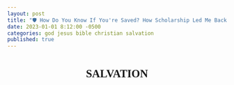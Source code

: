 ```yaml
---
layout: post
title: "🛡️ How Do You Know If You're Saved? How Scholarship Led Me Back To The Positions Of My Grandfather"
date: 2023-01-01 8:12:00 -0500
categories: god jesus bible christian salvation
published: true
---
```


<style>
.mt	{margin-top:1.5em; margin-bottom:1em}
.mt	{font-weight:bold;text-align:center}
.mt	{height:100%;font-size:1.8em;line-height:1.4em}
.mt {font-family: 'gentiumw','Gentium Plus','Gentium','Gentium Basic','Times','serif';}

.p	{margin:0;padding:0}
.p	{height:100%;font-size:1.2em;line-height:1.4em;color:#595959}
.p	{font-family: 'gentiumw','Gentium Plus','Gentium','Gentium Basic','Times','serif';}

.wj	{color:rgb(128,0,0)}

.popup	{position:absolute;display:none;background-color:#e6f7ff;border:.1em solid #333;width:15em;height:auto;padding:1em;line-height:1em;text-indent:0em;margin 0.5em 0.5em 0.5em 0.5em}

.notemark:hover .popup {display:block}
.notemark:hover .crpopup	{display:block}
.notemark	{vertical-align:super;margin-left:.16em;line-height:0;position: relative;text-decoration:none;color:rgb(0,0,128)}
.notemark	{color:blue;font-size:14pt}

.verse	{white-space:nowrap;vertical-align:super;font-size:.6em;line-height:0}

/* .footnote,
.crossRefNote	{display: block; margin-top:.5em;margin-left:0em}
.f,.x	{margin:2em;text-size:0.7em;color:rgb(0,0,128)}
.ft	{font-weight:normal} */

.copyright {font-size:10pt;color:#333333}

</style>

<!-- <div class="mt">OVERVIEW OF SOTERIOLOGY</div> -->
<div class="mt">SALVATION</div>

<div class="mt" style="font-size:21px;">꧁ Ephesians 2:8-9 ꧂</div>
<!-- <div class="mt" style="font-weight:bold;color:Gold;font-size:21px;">꧁ Under Construction ꧂</div> -->

<blockquote cite="https://www.biblegateway.com/passage/?search=Eph+2%3A8-9&version=ESV;NET;NLT"> 

<div class='p'> <span class="verse" id="V22" style="font-weight:bold;color:black;">22&#160;</span>God saved you by his grace when you believed. And you can’t take credit for this; it is a gift from God. 9 Salvation is not a reward for the good things we have done, so none of us can boast about it. &mdash; <a href="https://www.biblegateway.com/passage/?search=Eph+2%3A8-9&version=NLT">New Living Translation (NLT)</a></div>

</blockquote>

The Bible teaches that all have sinned and fallen short of the glory of God (Rom. 3:23), and that no one is righteous (Rom. 3:10). *"God shows his love for us in that while we were still sinners, Christ died for us."* (Rom. 5:8 ESV).

> "For the wages of sin is death, but the <span style="font-weight:bold;font-size:21px;color:#29a329;">free gift</span> of God is eternal life through Christ Jesus our Lord." &mdash; Romans 6:23

Salvation comes from the Grace of God when we believed (Jn 3:16), we were justified through faith (Ro 5:1 ESV; Gal. 3:24 ESV), and faith was credited to us as righteousness (Ro 4:3,9,22; Jas 2:23; Gal. 3:9).

# What Is The Fruit Of The Holy Spirit?

> But the <span style="font-weight:bold;color:#800080;">fruit</span> of the Spirit is **love, joy, peace, patience, kindness, goodness, faithfulness, gentleness, self-control**; against such things there is no law. &mdash; Galatians 5:22-23 ESV

The Bible makes it crystal clear that we receive the indwelling of the Holy Spirit the moment we believe in Jesus Christ (Rom. 8:9; 1Cor. 12:13; Eph 1:13-14). The Holy Spirit conforms us to the image of Christ, making us more like Him. We see this manifest in our lives through the <span style="font-weight:bold;color:#800080;">fruit</span> that the presence of the Holy Spirit produces.

> By this my Father is glorified, that you <span style="font-weight:bold;color:#800080;">bear much fruit and so prove to be my disciples</span>. &mdash; John 15:8 ESV

<!-- >
**True disciples** will experience a transformed, fruit-bearing life because they live in a relationship of love with both Jesus and the Father (Jn 15:9-10) &mdash; [Filament](https://amzn.to/3CcB5Cu) -->

If a Christian's life is devoid of the <span style="font-weight:bold;color:#800080;">fruit</span> of the Holy spirit (Gal 5:22-23), and instead is full of the works of the flesh (Gal. 5:19-21), they have likely deceived themselves (James 1:22) into believing that they have genuine faith (2Cor. 13:5). 

<!-- This is what is known as a false professor (2Pe 2:21-22).  -->

<!-- They did not lose their salvation, for this is impossible, they were just never saved to begin with. -->

<!-- Not only will they not inherit the Kingdom of God (Gal. 5:21), false professors will end up in the lake which burns with fire and brimstone forever. -->

# Faith Without Good Deeds Is Not Genuine Faith

The Bible says that faith without works is dead (James 2:20,26). It even goes as far as to say *"... a person is justified <span style="font-weight:bold;color:#800080;">by works</span> and not by faith alone."* (James 2:24 ESV). 

> So you see, we are shown to be right with God <span style="font-weight:bold;color:#800080;">by what we do</span>, not by faith alone. &mdash; James 2:24 NLT

<!-- Some have thought that this teaching contradicts what Paul taught, it does not.  -->

- <span style="color:#cc0000;">The context reveals that Paul (Rom 3:20, 28; Gal 2:16; 3:10–12) was referring to “works” (erga) of <span style="font-weight:bold;">Jewish law</span></span>
- <span style="color:#800080;">While James was referring to showing one’s faith through doing <span style="font-weight:bold;">good deeds</span></span>.<sup>[[FSB]](https://biblia.com/books/esv/Jas2.24)</sup>

> Jas 2:22 ... Abraham was not **justified** by his actions alone; instead, **his faith and <span style="color:#800080;">his actions</span> worked together**. ...

James was making the point that we should not be like the demons who merely believe something is true (Jas 2:19), but by a belief that results in <span style="font-weight:bold;color:#800080;">generous deeds</span> like those of God himself (Jas 1:17).<sup>[[Filament]](https://amzn.to/3CcB5Cu)</sup>

<!-- > **8** Therefore produce <span style="font-weight:bold;color:#800080;">fruit</span><span style="color:#bfbfbf;">[a]</span> that proves your<span style="color:#bfbfbf;">[b]</span> repentance, ... **10** Even now the ax is laid at<span style="color:#bfbfbf;">[d]</span> the root of the trees, and every tree that does not produce good <span style="font-weight:bold;color:#800080;">fruit</span> will be cut down and thrown into the fire. &mdash; [Matt. 3:8-10 NET](https://www.biblegateway.com/passage/?search=Mt+3%3A8-10&version=ESV;NET;NLT)
>
a. Matthew 3:8 **sn** <span style="font-weight:bold;color:#800080;">Fruit</span> that proves your repentance <span style="font-weight:bold;color:#800080;">refers to the deeds</span> that indicate a change of attitude (heart) on the part of John’s hearers.

Not only is it dead, but both John the Baptist and Jesus ([God manifest](https://sevenshepherd.github.io/deity/)) warned that faith that was not accompanied by <span style="font-weight:bold;color:#800080;">good deeds</span> would lead to the lake of fire. -->

<!-- If your faith is dead, are you justified? -->

<!-- # Lordship Salvation vs Free Grace Theology

There is a very large debate between 'free grace theology', and ['lordship salvation'](https://www.gotquestions.org/lordship-salvation.html). Each extreme has resorted to derogatory terms to refer to the other; for instance 'free grace theology' is referred to as '[easy believism](https://www.gotquestions.org/easy-believism.html)' and 'lordship salvation' is **sometimes** erroneously referred to as 'works righteousness'. I say **sometimes** because there are different versions.

The controversy is over these two positions on salvation
- Salvation is by faith alone, and nothing more.
- Salvation is by faith which is accompanied by a submission to the Lordship of Christ and repentance.

The order of salvation (ordo salutis), plays a big role. Regeneration either precedes faith, or faith proceeds regeneration. 
- If **regeneration precedes faith**, then God is changing the person and enabling him to believe the gospel and repent (2Cor. 5:17). Repentance is the result of God’s regenerative work in us.
- If **faith proceeds regeneration**, then salvation is obtained by faith in God **and** turning from sin (Mark 1:15). This is teaching that salvation is not by faith alone in Christ alone which amounts to keeping the Law. This is, obviously **false**.

Free grace, on the other hand (systematized in the 1980s with traditional Baptist roots), teaches:
- A Christian can live in lifelong carnality, enjoying the pleasures of sin, and never seeking to glorify the Lord who bought him. 
- A sinner can spurn the lordship of Christ and yet lay claim to Him as Savior. 
- One can pray the “sinner’s prayer” and go about his life as if nothing had happened and still call himself a “Christian”. 
    
This is, of course, **false**. -->

<!-- > Is it possible to be a Christian and live in lifelong carnality, enjoying the pleasures of sin, and never seeking to glorify the Lord who bought him? Can a sinner spurn the lordship of Christ yet lay claim to Him as Savior? Can someone pray a “sinner’s prayer” and go about his life as if nothing had happened and still call himself a “Christian”? **Lordship salvation says “no.”** Let us not give unrepentant sinners false hope; rather, let us declare the whole counsel of God: “You must be born again” (John 3:7). -->

# By Grace Alone, Through Faith Alone, In Christ Alone.

So there is no misunderstandings on what this ministry is teaching; we champion the core positions of the 16th century Protestant Reformation known as the *five solas*. These latin phrases were developed as a response to heresies found in the Roman Catholic Church, and are more commonly recognized in the Reformed perspective.

<!-- We believe that salvation is **by Grace alone, through faith alone, in Christ alone**. Our stance is that of the **regeneration precedes faith**. The latin phrases known as the *five solas* represent the core positions of the Protestant Reformation in the 16th century.  -->

<!-- - Scripture alone (*Sola Scriptura*)
    - 1Co 4:6
- Christ alone (*Solus Christus*)
    - Jn 14:6; 1Ti 2:5; Jn 1:1-3,14,18
- Grace alone (*Sola Gratia*)
    - Eph 2:8-9; Ti 3:5
- Faith alone (*Sola Fide*)
    - Ro 5:1 ESV; Gal. 3:24 ESV
- Glory of God alone (*Soli Deo Gloria*)
    - 1Pe 2:24; Is 43:7 -->

|Five Solas||
|:-:|:-:|
|Scripture alone<br>(*Sola Scriptura*)|1Co 4:6|
|Christ alone<br>(*Solus Christus*)|Jn 14:6; 1Ti 2:5; Jn 1:1-3,14,18|
|Grace alone<br>(*Sola Gratia*)|Eph 2:8-9; Ti 3:5|
|Faith alone<br>(*Sola Fide*)|Ro 5:1 ESV; Gal. 3:24 ESV|
|Glory of God alone<br>(*Soli Deo Gloria*)|1Pe 2:24; Is 43:7|

<!-- The *five solas* are more commonly recognized in the Reformed perspective and were developed in that time period as a response to heresies found in the Roman Catholic Church. -->

It is God who grants repentance (2Ti 2:25 NET) and faith (Phil 1:29 NET). The Lordship of Christ and our repentance are both the natural result of the work of God – not the work of our faith and repentance.

# Purpose Of This Article

This articles purpose is to supply a guide for Christians to test themselves, their walk, and their faith as the Bible instructs. It is not written in judgement. We should all inspect ourselves for lip service (Tit 1:16; Is 29:13; Mt 15:8), and false professing (2Pe 2:21-22).

> **Examine yourselves to see if your faith is genuine. Test yourselves.** Surely you know that Jesus Christ is among you; if not, you have failed the test of genuine faith. &mdash; 2Cor. 13:5 [New Living Translation (NLT)](https://www.biblegateway.com/passage/?search=2%20Corinthians%2013:5&version=ESV;NET;NLT)

<!-- Lastly, let us not give unrepentant sinners false hope; rather, let us declare the whole counsel of God: *“You must be born again”* (Jn 3:7). -->

<!-- If you truly believe in Christ you have nothing to worry about, you cannot lose your salvation. End of story. -->

<!-- In this article we are not examining justification or glorification. We're examining sanctification vs lip service (Tit 1:16; Is 29:13; Mt 15:8).  -->

<!-- the former leads to a lifestyle of practicing sin and the latter leads to soteriological sanctification. -->

<div class="mt">CONTENTS</div>

- I. Do Christians Practice Sin?
- II. How The Bible Defines Sin
- III. Habitual Or Absolute Cessation From Sin?
- IV. The Way You Live Is Evidence Of Your Repentance
- V. Jesus Is Our Lord And Master
- VI. Grace Alone Through Faith Alone
- VII. Conclusion

<!-- Let us not give unrepentant sinners false hope; rather, let us declare the whole counsel of God: “You must be born again” (Jn 3:7). Faith without works is dead (James 2:26), and if your faith is dead, how can you be justified? -->

<div class="mt">I. DO CHRISTIANS PRACTICE SIN?</div>

<div class="mt" style="font-size:21px;">꧁ 1 John 3:9-10 ꧂</div>

The keyword here is <span style="font-size:24px;color:#595959;">practice</span>. A true Christian is incapable of practicing sin. Scholars have defined this as *"living in a continual pattern"*. This is talking about your habits and lifestyle. **This is not the same thing as making a mistake.**

<!-- <blockquote cite="https://www.biblegateway.com/passage/?search=1%20John%203:8&version=ESV"> 

<div class='p'> <span class="verse" id="V8" style="font-weight:bold;color:black;">8&#160;</span> <span style="color:#C70039;">Whoever makes a <span style="font-size:32px;">practice</span> of sinning is of the devil</span>, for the devil has been sinning from the beginning. The reason the Son of God appeared was to destroy the works of the devil. </div>

</blockquote>

> **3:8** The reason the Son of God appeared restates v. 1Jn 3:5 but here specifies the connection of sin to the devil. **Knowing Christ means becoming involved in an all-out war against the works of the devil, that is, the practice of sinning.** -->

<blockquote cite="https://www.biblegateway.com/passage/?search=1%20John%203:9-10&version=ESV"> 

<div class='p'> <span class="verse" id="V9" style="font-weight:bold;color:black;">9&#160;</span> No one born of God makes a <span style="font-size:30px;color:#29a329;">practice</span> of sinning, for God's seed abides in him; and <span style="color:#29a329;">he cannot keep on sinning</span>, because he has been born of God. <span class="verse" id="V10" style="font-weight:bold;color:black;">10&#160;</span> <span style="color:#29a329;">By this it is evident who are the children of God</span>, and who are <span style="color:#C70039;">the children of the devil: whoever does not <span style="font-size:30px;">practice</span> righteousness is not of God</span>, nor is the one who does not love his brother. &mdash; <a href="https://www.biblegateway.com/passage/?search=1%20John%203:9-10&version=ESV">English Standard Version (ESV)</a></div>

</blockquote>

<!-- > **No one born of God makes a <span style="font-size:32px;color:#29a329;">practice</span> of sinning, for God's seed abides in him; and <span style="color:#29a329;">he cannot keep on sinning</span>, because he has been born of God.** 10 By this it is evident who are the children of God, and who are <span style="color:#C70039;">the children of the devil</span>: whoever <span style="color:#C70039;">does not practice righteousness</span> is not of God, nor is the one who does not love his brother. &mdash; 1 John 3:9-10 ([parallel](https://www.biblegateway.com/passage/?search=1%20John%203:9-10&version=ESV;NET;EXB;NLT)) -->

# [ESV Study Bible](https://amzn.to/3WsN0Uw)
200+ biblical scholars from 9 countries, nearly 20 denominations, and 50 seminaries, colleges, and universities. Universities of Cambridge, London, Oxford, and Dallas.

> **3:9-10** ... In other words, because the Word is present in the believer’s heart through the work of the Spirit, **the believer cannot keep on sinning. Thus the hearts of genuine Christians (those who are truly children of God) have been so transformed that they cannot live in a pattern of continual sin**—though this does not mean that Christians are ever completely free from sin in this life (see 1 John 1:8–10). By this it is evident. Or, as Jesus said of false prophets, *“You will recognize them by their fruits”* (Matt. 7:16).

# [NET Translators' Notes](https://amzn.to/3WLAgbr)
[25+ of the world’s foremost biblical scholars](https://netbible.com/preface/) including Dr. Daniel B. Wallace, Senior Research Professor of New Testament Studies at Dallas Theological Seminary, and Dr. W. Hall Harris III editor of LEB and contributor of NASB '95. Universities of Cambridge, Oxford, Sheffield, Columbia, Dallas, etc.

> b. 1 John 3:9 **tn** The problem of the present tense of ποιεῖ (poiei) here is exactly that of the present tense of ἁμαρτάνει (hamartanei) in 1Jn 3:6. **Here in 3:9 the distinction is sharply drawn between “the one who practices sin” in 3:8, who is of the devil, and “the one who is fathered by God” in 3:9, who “does not practice sin.”** See S. Kubo (“I John 3:9: **Absolute or Habitual?**” ... **sharp antithesis between the recipients (true Christians) and the opponents (heretics)**. ...

# [New Oxford Annotated Bible, Fifth (NRSV)](https://amzn.to/3XGvXPg)
The study Bible from Oxford University. Over 50 years of students, and professors, relying on The New Oxford Annotated Bible as an unparalleled authority.

> 3.1–10: God’s children are holy. 1–3: As God’s children, believers become like Christ (Jn 1.12–13; 13.15–16; 17.16–19). 4–6: Jesus’s coming has taken away the sin of those who remain faithful (1.5–2.2). 7–8: Those who are deceived about sin (2.1) become children of the devil (cf. Jn 8.44). 9–10: **God’s seed: the Holy Spirit (2.26–27) and mutual love (Jn 13.35) distinguish God’s children.**

# [Matthew Henry's Concise Commentary](https://www.biblehub.com/commentaries/1_john/3-9.htm)

> **He that abides in Christ, continues not in the practice of sin. Renouncing sin is the great proof of spiritual union with, continuance in, and saving knowledge of the Lord Christ.**

# Chuck Smith C2000

> 1Jn 3:6 Whosoever abides in him does not **practice** sin: and whosoever **practices** sin has not seen him, neither known him. Pretty powerful words. It should cause us to examine our own lives. **If I am living a life of practicing sin, I really don’t know Him. I really haven’t seen Him. If I really know Him, then I’m gonna be free from the practice of sin.**

> 1Jn 3:8 **He that is practicing sin is of the devil**; for the devil sinneth from the beginning. And for this purpose the Son of God was manifested, that he might destroy the works of the devil. So again, don’t deceive yourself. <span style="color:#C70039;">If you are **practicing** sin, living in sin, you are not of God; you are a part of that rebellion against God, led by Satan.</span>


<!-- <div class="mt">WHAT IS SIN AND HOW DO I AVOID PRACTICING IT?</div> -->

<div class="mt">II. HOW THE BIBLE DEFINES SIN</div>

<div class="mt" style="font-size:21px;">꧁ <a href="https://www.biblegateway.com/passage/?search=Rev.%2021%3A8%3B%2022%3A15%3B%20Rom.%201%3A24-32%3B%206%3A23%3B%201%20Cor.%206%3A9-10%3B%20Gal.%205%3A19-21&version=ESV;NET;EXB;NLT">Revelation 21:8</a> ꧂</div>

<blockquote cite="https://read.lsbible.org/?q=Rev+21%3A8"> 

<div class='p'> <span class="verse" id="V8" style="font-weight:bold;color:black;">8&#160;</span> But for the cowardly and unbelieving and abominable and murderers and sexually immoral persons and sorcerers and idolaters and all liars, <span style="color:#C70039;">their part will be in the lake that burns with fire and brimstone</span>, which is the second death.” &mdash; <a href="https://read.lsbible.org/?q=Rev+21%3A8">Legacy Standard Bible (LSB)</a></div>

</blockquote>

Sin separates us from God (Is 59:2). All sin results in judgement &mdash; the payoff is death and eventually, the [Great White Throne](https://www.gotquestions.org/great-white-throne-judgment.html) Judgement.<sup style="font-size:10px;">[JVI]</sup>

<div class="mt" style="font-size:21px;">꧁ Galatians 5:19-21 ꧂</div>

<blockquote cite="https://www.biblegateway.com/passage/?search=Galatians+5%3A19-21&version=ESV;NET;EXB;NLT">

<div class='p'> <span class="verse" id="V19" style="font-weight:bold;color:black;">19&#160;</span> Now the works of the flesh<span style="color:#bfbfbf;">[a]</span> are obvious:<span style="color:#bfbfbf;">[b]</span> sexual immorality, impurity, depravity, <span class="verse" id="V20" style="font-weight:bold;color:black;">20&#160;</span> idolatry, sorcery,<span style="color:#bfbfbf;">[c]</span> hostilities,<span style="color:#bfbfbf;">[d]</span> strife,<span style="color:#bfbfbf;">[e]</span> jealousy, outbursts of anger, selfish rivalries, dissensions,<span style="color:#bfbfbf;">[f]</span> factions, <span class="verse" id="V21" style="font-weight:bold;color:black;">21&#160;</span> envying,<span style="color:#bfbfbf;">[g]</span> murder,<span style="color:#bfbfbf;">[h]</span> drunkenness, carousing,<span style="color:#bfbfbf;">[i]</span> and similar things. <span style="color:#e6b800;">I am warning you, as I had warned you before:</span> <span style="color:#C70039;">Those who <span style="font-size:30px;">practice</span> such things will not inherit the kingdom of God!</span> &mdash; <a href="https://www.biblegateway.com/passage/?search=Galatians+5%3A19-21&version=ESV;NET;EXB;NLT">New English Translation (NET)</a></div>

</blockquote>

**The Books of Revelation 21:8; 22:15; Romans 1:29-32; 1 Corinthians 6:9-10; and Galatians 5:19-21 paint a comprehensive picture of those who are damned for all eternity.**<sup style="font-size:10px;">[JVI]</sup>

<!--<blockquote cite="https://www.biblegateway.com/passage/?search=Rev.+21%3A8&version=NET">

<div class='p'> <span class="verse" id="V8" style="font-weight:bold;color:black;">21:8&#160;</span> But as for the cowards, unbelievers, detestable persons, murderers, the sexually immoral, and those who practice magic spells,<span style="color:#bfbfbf;">[a]</span> idol worshipers,<span style="color:#bfbfbf;">[b]</span> and all those who lie, their place<span style="color:#bfbfbf;">[c]</span> will be in the lake that burns with fire and sulfur.<span style="color:#bfbfbf;">[d]</span> That<span style="color:#bfbfbf;">[e]</span> is the second death.” &mdash; <a href="https://www.biblegateway.com/passage/?search=Rev.+21%3A8&version=NET">New English Translation (NET)</a></div>

</blockquote>

> a. Revelation 21:8 **tn** On the term φαρμακεία (pharmakeia, “magic spells”) see L&N 53.100: “the use of magic, **often involving drugs** and the casting of spells upon people—‘to practice magic, to cast spells upon, to engage in sorcery, magic, sorcery.’ φαρμακεία: ἐν τῇ φαρμακείᾳ σου ἐπλανήθησαν πάντα τὰ ἔθνη ‘with your magic spells you deceived all the peoples (of the world)’ Re 18:23.”

<blockquote cite="https://www.biblegateway.com/passage/?search=Rev.+22%3A15&version=NET">

<div class='p'> <span class="verse" id="V15" style="font-weight:bold;color:black;">22:15&#160;</span> Outside are the dogs and the sorcerers<span style="color:#bfbfbf;">[a]</span> and the sexually immoral, and the murderers, and the idolaters and everyone who loves and practices falsehood!<span style="color:#bfbfbf;">[b]</span> &mdash; <a href="https://www.biblegateway.com/passage/?search=Rev.+22%3A15&version=NET">New English Translation (NET)</a></div>

</blockquote> -->

<!-- **Revelation 21:8; 22:15 provides a comprehensive picture of those who are damned for all eternity.** -->

- Sins of a verbal nature (Proverbs 18:21)
    - *Backbiters*&mdash;those who constantly find fault with others and speak maliciously about them. (Ro 1:30 NKJV; Mt 12:36 ESV)
    - *Dogs*&mdash;false professors (2Pe 2:21-22)
    - *Liars*&mdash;also bearing false witness (John 8:44; Proverbs 6:16-19)
    - *Maligners*&mdash;those who speak evil of, defame, or **slander** others (Ro 14:10-11 NIV; Jas 3:2-3; Pr 11:9; Jas 4:11-12; Pr 10:18 ESV; 20:19; 1Pe 2:1; Ps 101:5 ESV; Pr 11:12; Mt 5:22 ESV; Lk 6:45).
    - *Whisperers*&mdash;those who gossip (Proverbs 16:28).
    - *Revilers*&mdash;those who use abusive or contemptuous language (Jas 1:26; 1Co 6:10).
- Prideful & arrogant (this isn't speaking of confidence)
    - *The Proud*&mdash;those possessing an excessively high opinion of themselves.
    - *Boasters*&mdash;those who exalt self.
- False religions, cults, and occultists
    - *Dogs*&mdash;false professors (2Pe 2:21-22)
    - *Idolaters*&mdash;those who worship or reverence anything other than the living and true God.
    - *Sorcerers*&mdash;those who practice witchcraft, demonism, and follow after the occult. Sorcery comes from the Greek word [pharmakeía](https://www.gotquestions.org/pharmakeia-in-the-Bible.html), meaning *"enchantment with drugs."* Thus, drug users as well as pushers are included in the guilty verdict for judgement (Re 21:8; 22:15; Gal 5:19-21).
    - *The unrighteous*&mdash;those who trust in self, works, a false religious system, or mere *"religion"* for salvation (Titus 3:5).
    - *Those without understanding*&mdash;resulting from unconcern or rejection of truth. (Ro 1:31)
- Drug abusers & pushers
    - *Magic Spells/Sorcerers*&mdash;those who practice witchcraft, demonism, and follow after the occult. Sorcery comes from the Greek word [pharmakeía](https://www.gotquestions.org/pharmakeia-in-the-Bible.html), meaning *"enchantment with drugs."* Thus, drug users as well as pushers are included in the guilty verdict for judgement (Re 21:8; 22:15; Gal 5:19-21).
    - *Inventors of evil things*&mdash;
    - *Drunkards*&mdash;those given to and overcome by alcohol (Pr 20:1; 23:20-21; Lk 21:34; Ro 13:13; 1Co 6:10; Gal 5:19-21; Eph 5:18).
- Eternity is a long time to be wrong ...
    - *Debaters*&mdash;those who would rather argue with God than accept His truth.
    - *Despisers*&mdash;those filled with contempt toward God and man.
    - *Haters of God*&mdash;self-explanatory
    - *Those without understanding*&mdash;resulting from unconcern or rejection of truth. (Ro 1:31)
    - *The implacable*&mdash;those exhibiting extreme stubbornness to the point of refusing to yield to the convicting power of the Holy Spirit (Pr 1:24-28; Ac 7:51-52)
    - *Unbelievers*&mdash;those who do not believe in and receive the Lord Jesus Christ (Jn 8:24; Mt 12:32; Jn 3:36).
- Violent & Murderous
    - *Inventors of evil things*&mdash;
    - *Murderers*&mdash;those who kill others or ***hate*** as hatred is equivalent to murder (1Jn 3:15; 1Jn 2:9; 1Jn 4:20).
    - *Detestable/The abominable*&mdash;those who engage in wicked practices (Titus 1:16).
    - *The malicious*&mdash;those who willfully seek to destroy the person and property of others (Jas 1:26)
    - *The wicked*&mdash;those who disregard all morality and moral standards.
    - *Extortioners*&mdash;those who exact money from or take advantage of others through violence, threats, or misuse of authority.
- Sexually Immoral
    - *Adulterers*&mdash;those who practice extramarital sex (1Co 6:9-10)
    - *Sexually Immoral/Whoremongers*&mdash;those who engage in fornication or consort with prostitutes (Eph 5:5-8).
    - *Fornicators*&mdash;those who engage in premarital and extramarital sex (1Co 6:9,14-18).
    - *The effeminate*&mdash;generally younger persons in the process of becoming homosexuals or sodomites.
    - *Homosexuals*&mdash;[same sex relations](https://www.gotquestions.org/homosexuality-Bible.html) (1Co 6:9; 1Ti 1:10; Gen. 19:1–13; Lev. 18:22; 20:13; Ro 1:26–27)
    - *Abusers of themselves with mankind*&mdash;hardened homosexuals (Gen. 19:5).
    - *Those whose affections are contrary to the laws of God and nature*&mdash;
- Other sinful behavior
    - *The covetous*&mdash;those who desire all things for themselves, especially that which belongs to others (Eph 5:5-8).
    - *The envious*&mdash;those resentful of others (Mt 27:18; 1Pe 2:1; Jas 3:16; Pr 14:30 ESV; Pr 27:4; 1Co 13:4; Gal 5:26).
    - *Deceivers*&mdash;those who purposely mislead or betray others (2Ti 3:13).
    - *Covenant breakers*&mdash;those who do not keep their word.
    - *The unmerciful*&mdash;those who lack compassion (Eph 4:32)
    - *Cowards/The fearful*&mdash;those who do not accept Christ to escape being ridiculed (Matthew 10:32).
    - *The disobedient to parents*&mdash;(Eph 6:1–2)
    - *Thieves*&mdash;(1Co 6:10)

<!-- <div class="mt">IS THERE ANY HOPE OF ESCAPE?</div> -->
<!-- <div class="mt">AM I A CHRISTIAN IF I'M PRACTICING SIN?</div> -->

<div class="mt">III. HABITUAL OR ABSOLUTE CESSATION FROM SIN</div>

<div class="mt" style="font-size:21px;">꧁ 1 Corinthians 6:11 ꧂</div>

<blockquote cite="https://www.biblegateway.com/passage/?search=1+Corinthians+6%3A11&version=NET"> 

<div class='p'> <span class="verse" id="V11" style="font-weight:bold;color:black;">11&#160;</span>Some of you <span style="font-size:30px;color:#29a329;">once lived</span> this way.<span style="color:#bfbfbf;">[a]</span> But you were washed, you were sanctified, you were justified in the name of the Lord Jesus Christ<span style="color:#bfbfbf;">[b]</span> and by the Spirit of our God. &mdash; <a href="https://www.biblegateway.com/passage/?search=1+Corinthians+6%3A11&version=ESV;NET;NLT">New English Translation (NET)</a> (1Jn 1:7; Jn 3:17)</div>

</blockquote>

In other words, you <span style="font-weight:bold;color:#29a329;">no longer live, or practice</span> this type of lifestyle any longer. Your habits have changed drastically. This is habitual cessation from sin, not absolute (i.e. mistakes).

<!-- The Bible tells us that all have sinned and fallen short of the glory of God (Rom. 3:23), and that there is no one who is righteous (Rom. 3:10).  -->

<!-- > "For the wages of sin is death, but the <span style="font-size:21px;color:#29a329;">free gift</span> of God is eternal life through Christ Jesus our Lord." ~Romans 6:23 -->

<div class="mt" style="font-size:21px;">꧁ 1 John 2:28 ꧂</div>

<blockquote cite="https://www.biblegateway.com/passage/?search=1%20John%202:27-29&version=NKJV"> 

<div class='p'> <span class="verse" id="V28" style="font-weight:bold;color:black;">28&#160;</span>And now, little children, abide in Him, that when He appears, we may have confidence <span style="font-weight:bold;">and not be <span style="color:#C70039;">ashamed</span> before Him at His coming</span>. &mdash; <a href="https://www.biblegateway.com/passage/?search=1%20John%202:27-29&version=NKJV">New King James Version (NKJV)</a></div>

</blockquote>

# Dr. Jack Van Impe

Jack Van Impe makes and interesting statement which raises an important question. Are "believers" who continue to practice sin, the "<span style="color:#C70039;">ashamed</span>," at Christs coming, or were they never "true believers" to begin with?

> There is no sin that can keep a **true believer** out of [Heaven](https://sevenshepherd.github.io/heaven/). God's Word clearly states that some Christians will be saved *"so as by fire."* They lose everything except their salvation. Because of it they will be *"<span style="color:#C70039;">ashamed</span>"* in Christ's presence (1Jn 2:28 KJV).<sup style="font-size:10px;">[JVI]</sup>
>
If believers were left behind at the Rapture because of some sin in their lives, who would the *"<span style="color:#C70039;">ashamed</span>"* be at that investigative session? Rewards are lost because of disobedience and disobedience is a sin (Ro 5:19; James 5:17).<sup style="font-size:10px;">[JVI]</sup>

# [NET Translators' Notes](https://amzn.to/3WLAgbr)
[25+ of the world’s foremost biblical scholars](https://netbible.com/preface/) including Dr. Daniel B. Wallace, Senior Research Professor of New Testament Studies at Dallas Theological Seminary, and Dr. W. Hall Harris III editor of LEB and contributor of NASB '95. Universities of Cambridge, Oxford, Sheffield, Columbia, Dallas, etc.

The [NET](https://www.biblegateway.com/passage/?search=1+John+2%3A28&version=NET) Notes takes the context into consideration and also takes a harder stance than Impe. In either case do we really want to be living in a practice of continual sin when God returns?

> d. 1 John 2:28 **tn** Grk “at his coming.” **sn** Have confidence…shrink away from him in shame when he comes back. Once again in the antithetical framework of Johannine thought (that is, the author’s tendency to think in terms of polar opposites), there are only two alternatives, just as there are only two alternatives in John 3:18-21, a key section for the understanding of the present passage in 1 John. **Anyone who does not ‘remain’ demonstrates (just as the opponents demonstrated by their departure from the community in 1Jn 2:19) that <span style="color:#C70039;">whatever profession he has made is false and he is not truly a believer</span>.**

# [New Oxford Annotated Bible, Fifth (NRSV)](https://amzn.to/3XGvXPg)
The study Bible from Oxford University. Over 50 years of students, and professors, relying on The New Oxford Annotated Bible as an unparalleled authority.

> 28–29: At his coming refers to Christ coming in judgment. **Those who remain true to the [Johannine teaching](https://www.biblegateway.com/resources/encyclopedia-of-the-bible/Johannine-Theology) have nothing to fear (cf. Jn 3.36)**. 

<!-- <div class="mt">WHAT IS THE PROPER CONDUCT OF A TRUE CHRISTIAN?</div> -->

<!-- <div class="mt">WHAT IS THE FRUIT OF THE SPIRIT?</div> -->

<div class="mt" style="font-size:21px;">꧁ Romans 6:1-2 ꧂</div>

<blockquote cite="https://www.biblegateway.com/passage/?search=Rom.+6%3A1-2&version=NLT"> 

<div class='p'> <span class="verse" id="V1" style="font-weight:bold;color:black;">1&#160;</span>Well then, <span style="font-weight:bold;">should we keep on sinning</span> so that God can show us more and more of his wonderful grace? <span class="verse" id="V2" style="font-weight:bold;color:black;">2&#160;</span> <span style="font-weight:bold;color:#C70039;">Of course not!</span> Since we have died to sin, how can we continue to live in it? &mdash; <a href="https://www.biblegateway.com/passage/?search=Rom.+6%3A1-2&version=NLT">New Living Translation (NLT)</a></div>

</blockquote>

**The evidence of your repentance, which precedes your salvation by Grace, is proven by the way that you live (Mt 3:8). Works are the byproduct of salvation, not it’s cause, which is by Grace alone. Jesus taught that you could identify people by their fruit, that is by the way that they act (Matthew 7:16-21).** This is how we know it wasn't just lip service (Tit 1:16; Is 29:13; Mt 15:8) when we asked God into our hearts.

<div class="mt">IV. THE WAY YOU LIVE IS EVIDENCE OF YOUR REPENTANCE</div>

<div class="mt" style="font-size:21px;">꧁ Matthew 3:8,10 ꧂</div>

<blockquote cite="https://www.biblegateway.com/passage/?search=Mt+3%3A8%2C10&version=ESV;NET;NLT"> 

<div class='p'> <span class="verse" id="V8" style="font-weight:bold;color:black;">8&#160;</span><span style="font-weight:bold;color:#C70039;">Prove by <span style="color:#800080;">the way you live</span> that you have repented of your sins and turned to God.</span> ... <span class="verse" id="V10" style="font-weight:bold;color:black;">10&#160;</span>Even now <span style="font-weight:bold">the ax of God’s judgment</span> is poised, ready to sever the roots of the trees. <span style="color:#C70039;">Yes, every tree that does not produce good <span style="font-weight:bold;color:#800080;">fruit</span> will be chopped down and <span style="font-weight:bold">thrown into the fire</span>.</span> &mdash; <a href="https://www.biblegateway.com/passage/?search=Mt+3%3A8%2C10&version=NLT">New Living Translation (NLT)</a></div>

<!-- <div class='p'> <span class="verse" id="V10" style="font-weight:bold;color:black;">10&#160;</span>Even now <span style="font-weight:bold">the ax of God’s judgment</span> is poised, ready to sever the roots of the trees. <span style="color:#C70039;">Yes, every tree that does not produce good fruit will be chopped down and <span style="font-weight:bold">thrown into the fire</span>.</span> &mdash; <a href="https://www.biblegateway.com/passage/?search=Matthew+3%3A10&version=NLT">New Living Translation (NLT)</a></div> -->

</blockquote>

<!-- The Bible goes even further and adds that not only should we be showing evidence of our salvation by grace through how we live our lives, but that if we don't we're deceiveing ourselves (Jas 1:22). The Bible says that we should test ourselves to see if we're truly in the faith (2 Cor. 13:5). -->

John the Baptist reprimanded the pharisees, who also believed in God, that they must produce <span style="font-weight:bold;color:#800080;">fruit</span> that proves their repentance (Mt 3:8). 

# Chuck Smith

> <span style="font-weight:bold;color:#29a329;">Repentance is the first step to salvation</span> ... it is the goodness of God that leads us to repentance... Your sin is a failure of true repentance, and not turning from that sin, discredits the gospel of Jesus Christ... **True repentance will be manifested by the <span style="color:#C70039;">complete ceasing</span> of that sin, the renouncing of it, and hatred toward it**... I wonder in your life can you show <span style="font-weight:bold;color:#800080;">fruit</span> that demonstrates You have truly repented from your sin? ...

# [NET Translators' Notes](https://amzn.to/3WLAgbr)
[25+ of the world’s foremost biblical scholars](https://netbible.com/preface/) including Dr. Daniel B. Wallace, Senior Research Professor of New Testament Studies at Dallas Theological Seminary, and Dr. W. Hall Harris III editor of LEB and contributor of NASB '95. Universities of Cambridge, Oxford, Sheffield, Columbia, Dallas, etc.

> a. Matthew 3:8 **sn** <span style="font-weight:bold;color:#800080;">Fruit</span> that proves your repentance <span style="font-weight:bold;color:#800080;">refers to the deeds</span> that indicate a change of attitude (heart) on the part of John’s hearers.

# [NLT Filament Study](https://amzn.to/3CcB5Cu)

> 3:8 **Prove... that you have... turned to God** (literally make <span style="font-weight:bold;color:#800080;">fruit</span> that accords with repentence): <span style="font-weight:bold;color:#800080;">John calls for action and true ethical change</span>; mere lip service will not do (see Luke 3:10-14; cp. Matthew 5:19-20,46; 7:21; 23:3)

# [Faithlife Study Bible](https://biblia.com/books/nlt/Mt3.10)

> 3:10 the ax is positioned at the root of the trees An image of impending judgment (compare Matt 7:17–20). It builds on the ot metaphors of a tree as a person (Psa 1:3; Jer 17:8) and of <span style="font-weight:bold;color:#800080;">fruit as deeds (Jer 24:2)</span>.
>
fire A symbol of divine wrath. See note on Luke 3:9.

# [Matthew Poole's Commentary](https://www.biblehub.com/commentaries/matthew/3-8.htm)

> You come here and thrust yourselves into a crowd of penitents, but this is not enough, true repentance is not a barren thing; neither are your leaves of external profession a sufficient indication of it, **you must bring forth the fruits of holiness, fruits that may answer the nature of true repentance**. The proper products of habits are called their fruits; thus we read of the fruit of sin, and the fruit of righteousness.
>
**Fruits meet** (answerable to amendment of life)
>
**for repentance** are works that are the proper product of repentance, or justly answering an external profession of repentance. As faith, so repentance, without works is dead.

<!-- <div class="mt">IV.  </div> -->

<div class="mt" style="font-size:21px;">꧁ Matthew 7:21-23 ꧂</div>

<blockquote cite="https://www.biblegateway.com/passage/?search=Matthew+7%3A21&version=NLT"> 

<!-- <div class='p'> <span class="verse" id="V21" style="font-weight:bold;color:black;">21&#160;</span>“Not everyone who calls out to me, ‘Lord! Lord!’ will enter the Kingdom of Heaven. <span style="color:#29a329;">Only those who actually do the will of my Father</span> in heaven will enter. &mdash; <a href="https://www.biblegateway.com/passage/?search=Matthew+7%3A21&version=NLT">New Living Translation (NLT)</a></div> -->

<div class='p'> <span class="verse" id="V21" style="font-weight:bold;color:black;">21&#160;</span>“<span style="color:#C70039;">Not everyone who calls out to me, ‘Lord! Lord!’ will enter the Kingdom of Heaven.</span> <span style="color:#29a329;">Only those who actually do the <span style="font-weight:bold;">will of my Father</span> in heaven will enter.</span> <span class="verse" id="V21" style="font-weight:bold;color:black;">22&#160;</span> On judgment day <span style="font-weight:bold;">many will say to me</span>, ‘Lord! Lord! We prophesied in your name and cast out demons in your name and performed many miracles in your name.’ <span class="verse" id="V21" style="font-weight:bold;color:black;">23&#160;</span> But I will reply, <span style="color:#C70039;">‘I never knew you. Get away from me, you who break God’s laws.’</span> &mdash; <a href="https://www.biblegateway.com/passage/?search=Matthew+7%3A21&version=NLT">New Living Translation (NLT)</a></div>

</blockquote>

True believers are not judged under mosaic law like these people will be in the future. A scary thing if they thought they were saved!

# [Faithlife Study Bible](https://biblia.com/books/nlt/Mt7.21)

Jesus also taught that you could identify people by their actions (Mt 7:16-20, 21-23). 

> 7:16 <span style="font-weight:bold;color:#800080;">by their fruits Refers to people’s deeds</span>**—the natural outcomes of their choices and inclinations.**
>
grapes from thorn bushes or figs from thistles Images drawn from horticulture would have resonated with Jesus’ audience, as first-century Palestine was primarily an agrarian society. In the Greek text, this rhetorical question is phrased in a way that expects a negative answer (**“Of course not!”**).
>
7:17 every good tree produces good <span style="font-weight:bold;color:#800080;">fruit</span> In other words, teachers of righteousness act righteously.
>
a bad tree produces bad <span style="font-weight:bold;color:#800080;">fruit</span> False prophets act wickedly in accordance with the nature of their testimony. Jesus repeats these statements for emphasis in the following verse.
>
7:19 thrown into the fire See Matt 3:10 and note.
>
7:20 you will recognize them by their <span style="font-weight:bold;color:#800080;">fruits</span> See v. 16 and note.
>
7:21–23 Jesus continues the theme of false prophets, emphasizing the need for obedience to His teaching.
>
**7:21 Not everyone who says to me, ‘Lord, Lord’ Those who say this acknowledge Jesus as master. The affirmation that Jesus is Lord is meaningless if it is not backed by obedience to God’s will.**
>
my Father See note on 5:16.
>
7:22 On that day Refers to the day of judgment (compare Isa 2:11, 17; Zech 14:4–21; Rev 20:11–15).
>
did we not prophesy in your name The three activities mentioned in this verse are associated with the prophetic office.
>
7:23 I never knew you Communicates disassociation or estrangement.
>
Depart from me, you who practice lawlessness A citation of Psa 6:8.

# [ESV Study Bible](https://amzn.to/3WsN0Uw)
200+ biblical scholars from 9 countries, nearly 20 denominations, and 50 seminaries, colleges, and universities. Universities of Cambridge, London, Oxford, and Dallas.

> **7:21–23** The kingdom community must guard against not only false prophets (vv. 15–20) but also false disciples. Lord, Lord. **An oral confession of Jesus as Lord does not always indicate a repentant heart.**

> **7:23** then will I declare to them. Jesus says that he will one day exercise the prerogative of condemning people to hell, something that only God can do (cf. note on John 5:22). Though these condemned prophets appeared to belong to Jesus, they were **never truly saved**, for Jesus never knew them (cf. note on Matt. 7:21–23).

<!-- A true believer is someone who has truly repented of their sins and turned to God. They do not make a **practice** of sin (1Jn 3:9-10 ESV; Gal 5:19-21), and their life is filled with the fruit of the spirit (Gal 5:22-23). The Bible makes it clear that everyone receives the Holy Spirit the moment he or she believes in Jesus Christ (Romans 8:9; 1 Corinthians 12:13; Ephesians 1:13-14). -->

<!-- This is how we prove that we are truly of God (Mt 3:8), and that  -->


<!-- <blockquote cite="https://www.biblegateway.com/passage/?search=John+3%3A16&version=NLT"> 

<div class='p'> <span class="verse" id="V16" style="font-weight:bold;color:black;">16&#160;</span>“For this is how God loved the world: He gave his one and only Son, so that everyone who believes in him will not perish but have eternal life.” &mdash; <a href="https://www.biblegateway.com/passage/?search=John+3%3A16&version=NLT">New Living Translation (NLT)</a></div>

</blockquote> -->

<!-- <blockquote class="twitter-tweet"><p lang="en" dir="ltr">“For this is how God loved the world: He gave his one and only Son, so that everyone who believes in him will not perish but have eternal life.” — John 3:16 <a href="https://twitter.com/hashtag/Jesus?src=hash&amp;ref_src=twsrc%5Etfw">#Jesus</a> <a href="https://twitter.com/hashtag/Bible?src=hash&amp;ref_src=twsrc%5Etfw">#Bible</a> <a href="https://t.co/LSnq4oH1QE">pic.twitter.com/LSnq4oH1QE</a></p>&mdash; 𝕊𝕙𝕖𝕡𝕙𝕖𝕣𝕕 𝕄𝕚𝕟𝕚𝕤𝕥𝕣𝕚𝕖𝕤 ✝️ (@SevenShepherd) <a href="https://twitter.com/SevenShepherd/status/1612536262434365454?ref_src=twsrc%5Etfw">January 9, 2023</a></blockquote> <script async src="https://platform.twitter.com/widgets.js" charset="utf-8"></script> -->

<!-- <div class="mt" style="font-size:21px;">꧁ Romans 6:23 ꧂</div>

<blockquote cite="https://www.biblegateway.com/passage/?search=Rom.+6%3A23&version=NLT"> 

<div class='p'> <span class="verse" id="V23" style="font-weight:bold;color:black;">23&#160;</span>For the wages of sin is death, but the <span style="font-size:30px;color:#29a329;">free gift</span> of God is eternal life through Christ Jesus our Lord. &mdash; <a href="https://www.biblegateway.com/passage/?search=Rom.+6%3A23&version=NLT">New Living Translation (NLT)</a></div>

</blockquote> -->

<!-- God loves you.

> For God so loved the world, that he gave his only Son, that whoever believes in him should not perish but have eternal life. &mdash; Jn 3:16 ESV -->

<!-- <div class="mt" style="font-size:21px;">꧁ Romans 5:8 ꧂</div>

<blockquote cite="https://www.biblegateway.com/passage/?search=Romans+5%3A8&version=ESV">

<div class='p'> <span class="verse" id="V8" style="font-weight:bold;color:black;">8&#160;</span>but God shows his love for us in that while we were still sinners, Christ died for us. &mdash; <a href="https://www.biblegateway.com/passage/?search=Romans+5%3A8&version=ESV;NET;NLT">English Standard Version (ESV)</a></div>

</blockquote> -->

<div class="mt">V. JESUS IS OUR LORD AND MASTER</div>


<div class="mt" style="font-size:21px;">꧁ Luke 6:46; Rom. 6:17–18 ꧂</div>

<blockquote cite="https://www.biblegateway.com/passage/?search=Luke+6%3A46&version=NLT"> 

<div class='p'> <span class="verse" id="V46" style="font-weight:bold;color:black;">46&#160;</span>“So why do you keep calling me ‘Lord, Lord!’ when you don’t do what I say? &mdash; <a href="https://www.biblegateway.com/passage/?search=Luke+6%3A46&version=NLT">New Living Translation (NLT)</a></div>

</blockquote>

<blockquote cite="https://www.biblegateway.com/passage/?search=Rom.+6%3A17-18&version=NLT"> 

<div class='p'> <span class="verse" id="V17" style="font-weight:bold;color:black;">17&#160;</span>Thank God! Once you were <span style="font-weight:Bold;color:#C70039;">slaves of sin</span>, but now you wholeheartedly obey this teaching we have given you. <span class="verse" id="V18" style="font-weight:bold;color:black;">18&#160;</span> Now you are free from your slavery to sin, and you have become <span style="font-weight:Bold;color:#29a329;">slaves to righteous living</span>. &mdash; <a href="https://www.biblegateway.com/passage/?search=Rom.+6%3A17-18&version=NLT">New Living Translation (NLT)</a></div>

</blockquote>

The Apostles are referred to as slaves in the Bible (Rom. 1:1 NET; Rev. 1:1 LEB; Jude 1:1 NET). The Greek word for slaves is <span style="font-weight:Bold;color:#00802b;">δοῦλος</span> ([doulos](https://www.blueletterbible.org/lexicon/g1401/lsb/mgnt/0-1/)), and is pronounced [🔊 doo'-los](https://youtu.be/MKFLawatxlY).<sup style="font-size:10px;">[[BLB]](https://www.blueletterbible.org/lexicon/g1401/lsb/mgnt/0-1/)</sup>


# [NET Translators' Notes](https://amzn.to/3WLAgbr)
[25+ of the world’s foremost biblical scholars](https://netbible.com/preface/) including Dr. Daniel B. Wallace, Senior Research Professor of New Testament Studies at Dallas Theological Seminary, and Dr. W. Hall Harris III editor of LEB and contributor of NASB '95. Universities of Cambridge, Oxford, Sheffield, Columbia, Dallas, etc.

> b. Jude 1:1 **tn** **For a Jew this concept did not connote drudgery, but honor and privilege.** It was used of national Israel at times (Isa 43:10), but was especially associated with famous OT personalities, including such great men as Moses (Josh 14:7), David (Ps 89:3; cf. 2 Sam 7:5, 8) and Elijah (2 Kgs 10:10); all these men were “servants (or slaves) of the Lord.”

> b. Revelation 1:1 **tn** Grk “slaves.” Although this translation frequently renders δοῦλος (doulos) as “slave,” **the connotation is often of one who has sold himself into slavery; in a spiritual sense, the idea is that of becoming a slave of God or of Jesus Christ voluntarily.** The voluntary notion is conspicuous here; hence, the translation “servants.” In any case, **the word does not bear the connotation of a free individual serving another.** BDAG notes that “‘servant’ for ‘slave’ is largely confined to Biblical transl. and early American times…in normal usage at the present time the two words are carefully distinguished” (BDAG 260 s.v.). **A good translation is “bondservant”** (sometimes found in the ASV for δοῦλος), **in that it often indicates one who sells himself into slavery to another.** But as this is archaic, few today understand its force.

# [Legacy Standard Bible (LSB) FAQs](https://lsbible.org/faqs/)
131 Scholars including it's derived [NASB ‘95 & ‘77](https://www.lockman.org/new-american-standard-bible-nasb/), otherwise [70+ scholars](https://lsbible.org/faqs/). The Legacy Standard Bible is a worthy update to the NASB '95, which was already considered by scholars as the most accurate version of the Bible ever produced.

> Why does the LSB translate “doulos” as “slave”?
>
The NT has a variety of terms that refer to the individuals who serve under the authority of another. Doulos denotes a very specific form of servitude: slavery. **The NT uses doulos to describe an individual who is totally subordinate to a master (cf. Matt 8:9 NET; Matt 24:46 NET; 2 Pet 2:19 NET) and even owned by that master (Phile 1:16-19 NET)**, in contrast to one who is freed (Gal 3:28 NET). For this reason, the NASB already translated the vast majority of this term as slave. The LSB made this consistent, which brings out how believers are to relate to Christ. **He is our Lord and master (2 Cor 4:5 NET), and we are His slaves (Rom 1:1 NET; Phil 1:1 NET). This underscores His great redemption in buying believers from slavery to sin (Rom 6:16 NET). This also underscores the believer’s absolute surrender to the Lord Jesus Christ (Rom 6:16-17 NET).** A consistent translation of doulos, in effect, sharpens the very nature of the Christian life.

# Chuck Smith C2000
> Jesus on another occasion said, "Why do you call me Lord and yet you don’t do the things that I command you?" You see, our problem is that we’ve come to think of the term "Lord" as a name and so we say, "The Lord Jesus Christ" and we think of Lord as His first name, Jesus His middle name and Christ His last name; He’s the Lord Jesus Christ. **But in reality when I say the Lord, you should put a comma there for Lord is not his name; it’s His title. The title that signifies my relationship to Him. <span style="color:#29a329;">He is my Lord, I am his slave; I am his servant, He is my Lord.</span>**


<div class="mt">VI. GRACE ALONE THROUGH FAITH ALONE</div>

<!-- <div class="mt" style="font-size:21px;">꧁ Galatians 5:22-23 ꧂</div>

<blockquote cite="https://www.biblegateway.com/passage/?search=Gal.+5%3A22-23&version=NLT"> 

<div class='p'> <span class="verse" id="V22" style="font-weight:bold;color:black;">22&#160;</span>But the Holy Spirit produces this kind of fruit in our lives: love, joy, peace, patience, kindness, goodness, faithfulness, <span class="verse" id="V23" style="font-weight:bold;color:black;">23&#160;</span> gentleness, and self-control. There is no law against these things! &mdash; <a href="https://www.biblegateway.com/passage/?search=Gal.+5%3A22-23&version=NLT">New Living Translation (NLT)</a></div>

</blockquote> -->

<!-- # [ESV Study Bible](https://amzn.to/3WsN0Uw)
200+ biblical scholars from 9 countries, nearly 20 denominations, and 50 seminaries, colleges, and universities; including Cambridge, London, Oxford, and Dallas.

> James 1:22–25 Doers of the Word. Hearing the word without action is self-deceptive, while hearing that results in doing the word is a blessing.
>
James 1:22 Being doers of the word, and not hearers only is the only proper response to the Word of God (not only the gospel but the entirety of Scripture), allowing it to take root in one’s life (cf. v. 21). -->

<!-- <div class="mt" style="font-size:21px;">꧁ James 1:22 ꧂</div> -->
<!-- <div class="mt" style="font-weight:bold;color:Gold;font-size:21px;">꧁ Under Construction ꧂</div> -->

<!-- <blockquote cite="https://www.biblegateway.com/passage/?search=Jam+2%3A20%2C22%2C24%2C26&version=ESV;NET;NLT"> 

<div class='p'> <span class="verse" id="V22" style="font-weight:bold;color:black;">22&#160;</span>But don’t just listen to God’s word. You must do what it says. <span style="font-weight:bold;">Otherwise, you are only fooling yourselves.</span> &mdash; <a href="https://www.biblegateway.com/passage/?search=Jam+2%3A20%2C22%2C24%2C26&version=NLT">New Living Translation (NLT)</a></div>

</blockquote> -->

<div class="mt" style="font-size:21px;">꧁ James 1:22; 2:20,22,24,26 ꧂</div>

<blockquote cite="https://www.biblegateway.com/passage/?search=Jam+2%3A20%2C22%2C24%2C26&version=ESV;NET;NLT"> 

<div class='p'> <span class="verse" id="V22" style="font-weight:bold;color:black;">1:22&#160;</span>But don’t just listen to God’s word. You must <span style="font-weight:bold;color:#800080;">do</span> what it says. <span style="font-weight:bold;">Otherwise, you are only fooling yourselves.</span> ... <span class="verse" id="V20" style="font-weight:bold;color:black;">2:20&#160;</span>How foolish! Can’t you see that faith without <span style="font-weight:bold;color:#800080;">good deeds</span> is useless? ... <span class="verse" id="V22" style="font-weight:bold;color:black;">2:22&#160;</span> You see, his faith and his actions worked together. <span style="font-weight:bold;color:#800080;">His actions</span> <span style="font-weight:bold;color:#29a329;">made his faith complete</span>. ... <span class="verse" id="V24" style="font-weight:bold;color:black;">2:24&#160;</span> So you see, we are shown to be right with God <span style="font-weight:bold;color:#800080;">by what we do</span>, <span style="font-weight:bold;color:#C70039;">not by faith alone</span>. ... <span class="verse" id="V26" style="font-weight:bold;color:black;">2:26&#160;</span> Just as the body is dead without breath,<span style="color:#bfbfbf;">[a]</span> so also <span style="font-weight:bold;color:#C70039;">faith is dead without</span> <span style="font-weight:bold;color:#800080;">good works</span>. &mdash; <a href="https://www.biblegateway.com/passage/?search=Jam+2%3A20%2C22%2C24%2C26&version=NLT">New Living Translation (NLT)</a></div>

</blockquote>

# [NLT Filament Study](https://amzn.to/3CcB5Cu)

> Jas 2:20-26 James demonstrates from Scripture that genuine faith finds expression in action.
>
Jas 2:22 This verse explains Jas 2:21 so it won't be misunderstood: Abraham was not justified by <span style="font-weight:bold;color:#800080;">his actions</span> alone; instead, **his faith and his <span style="font-weight:bold;color:#800080;">actions</span> worked together**. This describes the full scope of Abraham's faithful response to God throughout his life (see Gen 12:1-4; 18:1-27).
> 
Jas 2:24 not by faith alone: That is, not like the demons who merely believe something is true (Jas 2:19), but by a belief that results in <span style="font-weight:bold;color:#800080;">generous deeds</span> like those of God himself (Jas 1:17). Though some have thought that this teaching contradicts what Paul taught, it does not. Paul does not speak against good deeds themselves, but about trying to receive forgiveness of sins through good deeds (Rom 3:28; Gal 2:16). Just as Paul understands that love and generosity necessarily issue from a true faith (Gal 5:6), so also James knows that <span style="font-weight:bold;color:#800080;">good deeds</span> can result only from authentic faith that results in a commitment to God (Jas 2:18,26).
>
Jas 2:26 <span style="font-weight:bold;color:#800080;">Good works</span> are as necessary to **faith** as **breath** is to a physical body (Gen 2:7). We cannot have one without the other.

# [FaithLife Study Bible](https://biblia.com/books/esv/Jas2.24)

> 2:24 justified Here, the Greek term dikaioō means “to vindicate” or “to prove or demonstrate something to be true or just” (see Jas 2:21).
>
<span style="font-weight:bold;color:#800080;">by works</span> **and not by faith alone** James is not saying that people must perform works in order for God to accept them. Rather, he is asserting that an individual’s <span style="font-weight:bold;color:#800080;">true conversion will be justified by deeds</span> of Christian love; <span style="font-weight:bold;color:#800080;">deeds are the proof of conversion</span> to other people, and they are the natural result of being faithful to God. Deeds demonstrate the validity of a person’s profession of faith.
>>
<span style="font-weight:bold;color:#C70039;">In the context of Romans and Galatians, “works” (erga) means being obedient to the Jewish law (Rom 3:20, 28; Gal 2:16; 3:10–12).</span> <span style="font-weight:bold;color:#800080;">In the context of James, erga refers to showing one’s faith through doing good deeds.</span> Paul fights the idea that works are the way to be saved, arguing that no one can be saved by works, because all fall short. James is addressing the opposite problem: faith is being used as an excuse not to do any works (not to care for those on the underside of power). Paul also mentions this same problem, agreeing with James that salvation does not mean that Christians stop acting according to God’s standards and doing good by others (Rom 6:15–23). The ot law is not the way Christians come to salvation—salvation comes through belief in God’s faithfulness shown through Christ’s death and resurrection—but it does help Christians understand how to best treat other people.

<div class="mt">VII. Conclusion</div>

<div class="mt" style="font-size:21px;">꧁ 2Cor. 5:17 ꧂</div>


<blockquote cite="https://www.biblegateway.com/passage/?search=2Cor.+5%3A17&version=ESV;NET;NLT"> 

<div class='p'> <span class="verse" id="V17" style="font-weight:bold;color:black;">17&#160;</span>This means that anyone who belongs to Christ <span style="font-weight:bold;">has become</span> a new person. <span style="font-weight:bold;color:#C70039;">The old life is gone</span>; <span style="font-weight:bold;color:#29a329;">a new life has begun!</span> &mdash; <a href="https://www.biblegateway.com/passage/?search=2Cor.+5%3A17&version=ESV;NET;NLT">New Living Translation (NLT)</a></div>

</blockquote>

<!-- The **evidence** of your repentance, which precedes your salvation by Grace, is proven by the way that you live (Mt 3:8). Works are the byproduct of salvation, not it's cause, which is by Grace alone.  -->
# True Disciple of Christ
- A <span style="font-weight:bold;color:#333399;">True Christian</span> is saved by Grace when they believed (Eph 2:8-9), and they are justified [made right] by faith (Ro 5:1 ESV; Gal. 3:24 ESV).
    - In other words, it's not by the works of <span style="font-weight:bold;color:#C70039;">Jewish law</span> that you're saved.
- A <span style="font-weight:bold;color:#333399;">True Christian</span> will receive the indwelling of the Holy Spirit the moment they believe (Ro 8:9; 1Co 12:13; Eph 1:13-14).
    - This produces the <span style="font-weight:bold;color:#800080;">fruit of the Holy Spirit</span> (Ga 5:22-23). This works in tandem with faith to <span style="font-weight:bold;color:#800080;">prove</span> that you're a <span style="font-weight:bold;color:#333399;">True Disciple</span> of Christ (John 15:8 ESV; Mt 3:8,10, Jas 2:24). <span style="font-weight:bold;color:#800080;">Fruit refers to deeds</span> <span style="font-weight:bold;color:#C70039;">not Jewish law</span> <sup>[Mt 3:10 [FSB](https://biblia.com/books/nlt/Mt3.10); Jas 2:24 [FSB](https://biblia.com/books/esv/Jas2.24)]</sup>
    - <span style="font-weight:bold;color:#800080;">deeds</span> that indicate a change of attitude (heart) on the part of John’s hearers. <sup>[Mt 3:8 [NET](https://www.biblegateway.com/passage/?search=Mt+3%3A8&version=NET)]</sup>
    - John calls for <span style="font-weight:bold;color:#800080;">action and true ethical change</span>; mere lip service will not do. <sup>[Mt 3:8 [Filament](https://amzn.to/3CcB5Cu)]</sup>
    - by their <span style="font-weight:bold;color:#800080;">fruits Refers to people’s deeds</span>—the natural outcomes of their choices and inclinations.<sup>[Mt 7:16,21 [FSB](https://biblia.com/books/nlt/Mt7.16)]</sup>
    -  <span style="font-weight:bold;color:#800080;">Fruits</span>, repentance and righteous behavior <sup>[Mt. 7:16 [NOAB](https://amzn.to/3XGvXPg)]</sup>
- A <span style="font-weight:bold;color:#333399;">True Christian</span> does not **practice** sin (1Jn 3:9-10 NET; Gal. 5:19-21). 
    - They cannot live in a pattern of continual sin<sup>[[ESVSB](https://amzn.to/3WsN0Uw)]</sup>. There is in fact a <span style="font-weight:bold;color:#29a329;">habitual cessation</span> from sin, because God's seed [Holy Spirit<sup>[NOAB](https://amzn.to/3XGvXPg)</sup>] resides in him.
    - Seeds grow! Reminds me of the metaphor of trees that produce fruit.
- A <span style="font-weight:bold;color:#333399;">True Christian</span> can make mistakes (1Jn 1:8-10<sup>[ESVSB](https://amzn.to/3WsN0Uw)</sup>). 
    - This means that there **IS NOT** an <span style="font-weight:bold;color:#C70039;">absolute cessation</span> of sin. You will struggle against your sin nature (Gal 5:17; Rom. 7:15-25).

<!-- ; however, if you're truly saved, your salvation will produce fruit, that is good deeds, behavior, actions that prove you're a <span style="font-weight:bold;color:#333399;">True Disciple</span>. This is the natural work of God and not of yourselves. -->

<!-- If a Christian's life is devoid of the <span style="font-weight:bold;color:#800080;">fruit</span> of the Holy spirit (Gal 5:22-23), and instead is full of the works of the flesh (Gal. 5:19-21), they have likely fooled themselves (James 1:22), becoming false professors (2Pe 2:21-22). -->

<!-- In this article we examined the difference between lip service (Tit 1:16; Is 29:13; Mt 15:8) and justification. One path lead to the practice of sin (1Jn 3:9-10) and the other to soteriological sanctification (Phil 2:12).  -->

<!-- So in conclusion, let us not give unrepentant sinners false hope; rather, let us declare the whole counsel of God: *“You must be born again”* (Jn 3:7). -->

> And anyone who believes in God’s Son has eternal life. **Anyone who doesn’t obey the Son will never experience eternal life** but remains under God’s angry judgment.” &mdash; John 3:36 [NLT](https://www.biblegateway.com/passage/?search=John+3%3A36%3B+1Jn+2%3A3-6&version=ESV;NET;NLT)

> And we can be sure that we know him if we obey his commandments. 4 **If someone claims, “I know God,” but doesn’t obey God’s commandments, that person is a liar and is not living in the truth.** 5 But those who **obey** God’s word truly show how completely they love him. That is how we know we are living in him. 6 Those who say they live in God should live their lives as Jesus did. &mdash; 1 John 2:3-6 [NLT](https://www.biblegateway.com/passage/?search=John+3%3A36%3B+1Jn+2%3A3-6&version=ESV;NET;NLT)

<!-- 

The evidence of your salvation by Grace (Eph 2:8-9) is proven by the way you live (Mt 3:8). Jesus taught that you could identify people by their fruit, that is by the way that they act (Matthew 7:16-21). -->


<!-- “Look! I stand at the door and knock. If you hear my voice and open the door, I will come in, and we will share a meal together as friends." ~Revelation 3:20

For “Everyone who calls on the name of the Lord will be saved.” ~Romans 10:13

"I passed on to you what was most important and what had also been passed on to me. Christ died for our sins, just as the Scriptures said. He was buried, and he was raised from the dead on the third day, just as the Scriptures said." ~1 Cor. 15:3-4

"If you openly declare that Jesus is Lord and believe in your heart that God raised him from the dead, you will be saved." ~Romans 10:9

“I tell you the truth, those who listen to my message and believe in God who sent me have eternal life. They will never be condemned for their sins, but they have already passed from death into life." ~John 5:24

"But these are written so that you may continue to believe that Jesus is the Messiah, the Son of God, and that by believing in him you will have life by the power of his name." ~John 20:31 -->


<!-- <div class="mt" style="font-size:21px;">꧁ John 20:31 ꧂</div>

<blockquote cite="https://www.biblegateway.com/passage/?search=John+20%3A31&version=NLT"> 

<div class='p'> <span class="verse" id="V31" style="font-weight:bold;color:black;">32&#160;</span>But these are written so that you may continue to believe that Jesus is the Messiah, the Son of God, and that by believing in him you will have life by the power of his name. &mdash; <a href="https://www.biblegateway.com/passage/?search=John+20%3A31&version=NLT">New Living Translation (NLT)</a></div>

</blockquote>

<div class="mt" style="font-size:21px;">꧁ John 5:24 ꧂</div>

<blockquote cite="https://www.biblegateway.com/passage/?search=John+5%3A24&version=NLT"> 

<div class='p'> <span class="verse" id="V24" style="font-weight:bold;color:black;">24&#160;</span>I tell you the truth, those who listen to my message and believe in God who sent me have eternal life. They will never be condemned for their sins, but they have already passed from death into life. &mdash; <a href="https://www.biblegateway.com/passage/?search=John+5%3A24&version=NLT">New Living Translation (NLT)</a></div>

</blockquote> -->

<!-- <span style="font-style:Italic;font-size:24px;">How Do I Know If I Am A Christian In Name Only?</span>


Ti 3:10

Jer 23:1-3

James 1:12; 3:1; 4:11; 4:12 ESV

John 1:11,26; 13:35; 16:1-3

Lk 6:45

Gal 5:14;19-21;22-23 LSB

Phil 2:3

Mt 5:22; 12:36 ESV; 24:10; 25:45

Pr 10:18; 11:9,12; 16:28; 20:19 ESV; 23:9

Ps 101:5 ESV

1 Jn 2:6,9; 4:8 LSB; 4:20

2 Tim 3:1-5

1 Pe 2:1

|"If people are causing divisions among you, **give a first and second warning. After that, have nothing more to do with them.**"|Titus 3:10|
|Do not associate with the slanderer.|Proverbs 20:19|
|Put away all hypocrisy, envy, and all slander.|1 Peter 2:1|
|God will destroy the slanderer.|Psalm 101:5|
|**Whoever utters slander is a fool.**|Proverbs 10:18|
|By gossip a troublemaker separates the best of friends.|Proverbs 16:28|
|Every careless word will be judged.|Matthew 12:36|
|By Judging others, you judge God's law.|James 4:11|
|Who are you to judge another?|James 4:12|
|Evil words come from an evil heart.|Lk 6:45|
|Those who endure persecution will receive the crown of life.|James 1:12|
|Insulting others has dire consequences.|Matthew 5:22|
|An admonition to false teachers.|Jeremiah 23:1-3|



<span style="font-style:Italic;font-size:24px;">The Apostasy</span>

2 Thess 2:3 -->

<script>
	var refTagger = {
		settings: {
			bibleVersion: 'NLT'
		}
	}; 

	(function(d, t) {
		var n=d.querySelector('[nonce]');
		refTagger.settings.nonce = n && (n.nonce||n.getAttribute('nonce'));
		var g = d.createElement(t), s = d.getElementsByTagName(t)[0];
		g.src = 'https://api.reftagger.com/v2/RefTagger.js';
		g.nonce = refTagger.settings.nonce;
		s.parentNode.insertBefore(g, s);
	}(document, 'script'));
</script>

<!-- <script src='https://www.blueletterbible.org/assets-v3/scripts/blbToolTip/BLB_ScriptTagger-min.js' type='text/javascript'></script>
<script type='text/javascript'>
// Additional settings
BLB.Tagger.Translation = 'NLT';
BLB.Tagger.HyperLinks = 'all'; // 'all', 'none', 'hover'
BLB.Tagger.HideTanslationAbbrev = false;
BLB.Tagger.TargetNewWindow = true;
BLB.Tagger.Style = 'par'; // 'line' or 'par'
BLB.Tagger.NoSearchTagNames = ''; // HTML element list
BLB.Tagger.NoSearchClassNames = 'noTag doNotTag'; // CSS class list
</script> -->